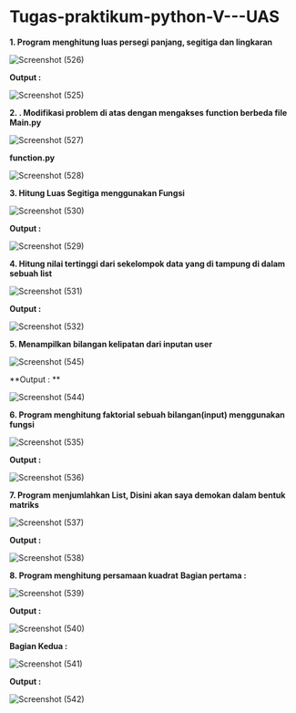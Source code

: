 # Tugas-praktikum-python-V---UAS
**1. Program menghitung luas persegi panjang, segitiga dan lingkaran**

![Screenshot (526)](https://user-images.githubusercontent.com/93022913/144685443-55ac11d4-ce64-447f-96bd-0fa7465188cd.png)

**Output :**

![Screenshot (525)](https://user-images.githubusercontent.com/93022913/144685465-be41c28d-2e16-442b-a9a6-0f5be20abb45.png)

**2. . Modifikasi problem di atas dengan mengakses function berbeda file**
**Main.py**

![Screenshot (527)](https://user-images.githubusercontent.com/93022913/144685753-9872aaec-ce50-454d-8cfc-a3b3f6a7a8f8.png)

**function.py**

![Screenshot (528)](https://user-images.githubusercontent.com/93022913/144685775-ed463680-d85d-46d4-845c-4a7eb0b37750.png)

**3. Hitung Luas Segitiga menggunakan Fungsi**

![Screenshot (530)](https://user-images.githubusercontent.com/93022913/144685863-e3e35508-040e-4888-910c-f0791dbf7cf2.png)

**Output :**

![Screenshot (529)](https://user-images.githubusercontent.com/93022913/144685878-8a97ace6-baff-47d0-9cd5-6047345c1556.png)

**4. Hitung nilai tertinggi dari sekelompok data yang di tampung di dalam sebuah list**

![Screenshot (531)](https://user-images.githubusercontent.com/93022913/144685972-0d83de1a-9b0b-4694-92f4-f15a551e7689.png)

**Output :**

![Screenshot (532)](https://user-images.githubusercontent.com/93022913/144685991-091269aa-1e69-4f69-9eeb-f11095e33513.png)

**5. Menampilkan bilangan kelipatan dari inputan user**

![Screenshot (545)](https://user-images.githubusercontent.com/93022913/144687160-21779d92-76cf-4dc1-a6c4-e38e748dc761.png)


**Output : **

![Screenshot (544)](https://user-images.githubusercontent.com/93022913/144687183-1d443c66-ca84-408e-abaa-6c0d8ff6b5f4.png)


**6. Program menghitung faktorial sebuah bilangan(input) menggunakan fungsi**

![Screenshot (535)](https://user-images.githubusercontent.com/93022913/144686273-84c6bb43-f408-40db-9325-b80e38bc40d4.png)

**Output :**

![Screenshot (536)](https://user-images.githubusercontent.com/93022913/144686294-319ad9c6-c67b-4477-97d3-4289306e6ebd.png)

**7. Program menjumlahkan List, Disini akan saya demokan dalam bentuk matriks**

![Screenshot (537)](https://user-images.githubusercontent.com/93022913/144686352-9eeebfb0-38e6-4e75-a193-bf97b0562aed.png)

**Output :**

![Screenshot (538)](https://user-images.githubusercontent.com/93022913/144686373-b443c802-9e9a-4c90-aa87-2c39d80e5fe1.png)

**8. Program menghitung persamaan kuadrat**
**Bagian pertama :**

![Screenshot (539)](https://user-images.githubusercontent.com/93022913/144686516-49db447a-43d1-4816-b9ea-4cb9dc4ba4d1.png)

**Output :**

![Screenshot (540)](https://user-images.githubusercontent.com/93022913/144686524-d7da3873-6711-459f-94ee-f236936368d8.png)

**Bagian Kedua :**

![Screenshot (541)](https://user-images.githubusercontent.com/93022913/144686605-8b2dcd14-74d2-4deb-a458-76d205a8846f.png)

**Output :**

![Screenshot (542)](https://user-images.githubusercontent.com/93022913/144686620-8098791f-4d95-47cf-bd7d-de3469206442.png)




